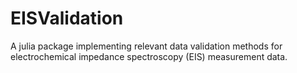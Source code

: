 # EISValidation
A julia package implementing relevant data validation methods for electrochemical impedance spectroscopy (EIS) measurement data.

